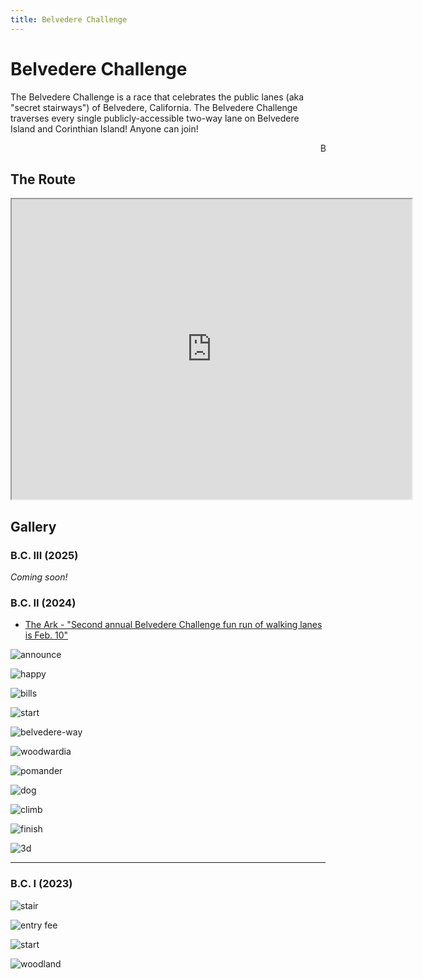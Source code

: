 ```yaml
---
title: Belvedere Challenge
---
```

# Belvedere Challenge

The Belvedere Challenge is a race that celebrates the public lanes (aka "secret stairways") of Belvedere, California. The Belvedere Challenge traverses every single publicly-accessible two-way lane on Belvedere Island and Corinthian Island! Anyone can join!

<marquee>Belvedere Challenge III is Saturday, Feb 15th, 2025 at 10 AM. [Learn more and sign up here](https://docs.google.com/document/d/1Ey7gkK_DuGHg1W0msofE1ECNx7TRU497dUpwzSEeIE4).</marquee>

## The Route

<iframe src="https://www.google.com/maps/d/embed?mid=180T8iAfddyyzAeLsX6b4ebeT0RwEajA&ehbc=2E312F" width="640" height="480"></iframe>


## Gallery

### B.C. III (2025)

*Coming soon!*

### B.C. II (2024)

* [The Ark - "Second annual Belvedere Challenge fun run of walking lanes is Feb. 10"](https://www.thearknewspaper.com/live/second-annual-belvedere-challenge-fun-run-of-walking-lanes-is-feb-10)

<div class="image-grid"></div>

![announce](/img/bc-2/announce.jpeg)

![happy](/img/bc-2/happy.jpeg)

![bills](/img/bc-2/bills.jpeg)

![start](/img/bc-2/start.jpeg)

![belvedere-way](/img/bc-2/belvedere-way.jpeg)

![woodwardia](/img/bc-2/woodwardia.jpeg)

![pomander](/img/bc-2/pomander.jpeg)

![dog](/img/bc-2/dog.jpeg)

![climb](/img/bc-2/climb.jpeg)

![finish](/img/bc-2/finish.jpeg)

![3d](/img/bc-2/3d.jpeg)

---

### B.C. I (2023)

![stair](/img/bc-1/stair.jpg)

![entry fee](/img/bc-1/entry-fee.jpeg)

![start](/img/bc-1/start.jpeg)

![woodland](/img/bc-1/woodland.jpeg)
